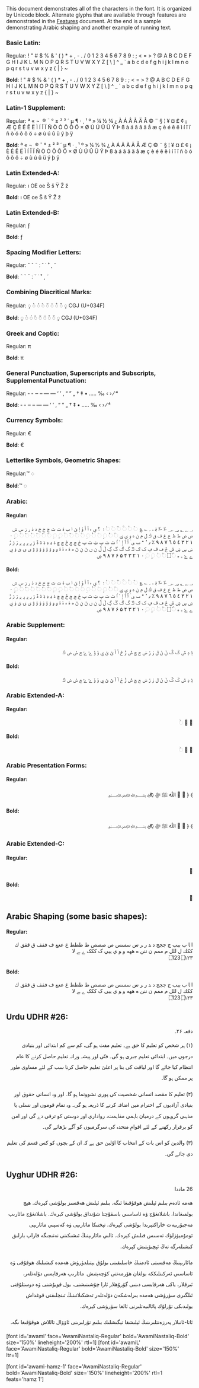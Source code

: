 
This document demonstrates all of the characters in the font. It is organized by Unicode block. Alternate glyphs that are available through features are demonstrated in the [Features](features) document. At the end is a sample demonstrating Arabic shaping and another example of running text.

### Basic Latin:

Regular: <span class='awamiL-R normal'> ! " # $ % & ' ( ) * + , - . / 0 1 2 3 4 5 6 7 8 9 : ; < = > ? @ A B C D E F G H I J K L M N O P Q R S T U V W X Y Z [ \ ] ^ _ ` a b c d e f g h i j k l m n o p q r s t u v w x y z { | } ~</span>

**Bold**: <span class='awamiL-B normal'> ! " # $ % & ' ( ) * + , - . / 0 1 2 3 4 5 6 7 8 9 : ; < = > ? @ A B C D E F G H I J K L M N O P Q R S T U V W X Y Z [ \ ] ^ _ ` a b c d e f g h i j k l m n o p q r s t u v w x y z { | } ~</span>


### Latin-1 Supplement:

Regular: <span dir="rtl" class='awamiL-R normal'>   ¡ ¢ £ ¤ ¥ ¦ § ¨ © ª « ¬ ­ ® ¯ ° ± ² ³ ´ µ ¶ · ¸ ¹ º » ¼ ½ ¾ ¿ À Á Â Ã Ä Å Æ Ç È É Ê Ë Ì Í Î Ï Ñ Ò Ó Ô Õ Ö × Ø Ù Ú Û Ü Ý Þ ß à á â ã ä å æ ç è é ê ë ì í î ï ñ ò ó ô õ ö ÷ ø ù ú û ü ý þ ÿ</span>

**Bold**: <span dir="rtl" class='awamiL-B normal'>   ¡ ¢ £ ¤ ¥ ¦ § ¨ © ª « ¬ ­ ® ¯ ° ± ² ³ ´ µ ¶ · ¸ ¹ º » ¼ ½ ¾ ¿ À Á Â Ã Ä Å Æ Ç È É Ê Ë Ì Í Î Ï Ñ Ò Ó Ô Õ Ö × Ø Ù Ú Û Ü Ý Þ ß à á â ã ä å æ ç è é ê ë ì í î ï ñ ò ó ô õ ö ÷ ø ù ú û ü ý þ ÿ</span>


### Latin Extended-A:

Regular: <span dir="rtl" class='awamiL-R normal'>ı OE oe Š š Ÿ Ž ž</span>

**Bold**: <span dir="rtl" class='awamiL-B normal'>ı OE oe Š š Ÿ Ž ž</span>


### Latin Extended-B:

Regular:<span class='awamiL-R normal'> ƒ</span>

**Bold**:<span class='awamiL-B normal'> ƒ</span>

### Spacing Modifier Letters:

Regular: <span class='awamiL-R normal'>ˆ ˇ ˉ ː ˘ ˙ ˚ ˛ ˜</span>

**Bold**: <span class='awamiL-B normal'>ˆ ˇ ˉ ː ˘ ˙ ˚ ˛ ˜</span>


### Combining Diacritical Marks:

Regular: <span class='awamiL-R normal'>◌̧ ◌̀ ◌́ ̂◌ ◌̃ ̈◌ ◌̊ ◌̌ ◌̧ CGJ (U+034F)</span>

**Bold**: <span class='awamiL-B normal'>◌̧ ◌̀ ◌́ ̂◌ ◌̃ ̈◌ ◌̊ ◌̌ ◌̧ CGJ (U+034F)</span>


### Greek and Coptic:

Regular: <span class='awamiL-R normal'> &#x03C0; </span>

**Bold**: <span class='awamiL-B normal'> &#x03C0; </span>


### General Punctuation, Superscripts and Subscripts, Supplemental Punctuation:

Regular:<span class='awamiL-R normal'> ‐ - ‒ – — ― ‘ ’ ‚ “ ” „ † ‡ • ‥… ‰ ‹ › ⁄ ⁴</span>

**Bold**:<span class='awamiL-B normal'> ‐ - ‒ – — ― ‘ ’ ‚ “ ” „ † ‡ • ‥… ‰ ‹ › ⁄ ⁴</span>


### Currency Symbols:

Regular:<span class='awamiL-R normal'> €</span>

**Bold**:<span class='awamiL-B normal'> €</span>


### Letterlike Symbols, Geometric Shapes: 

Regular:<span class='awamiL-R normal'>™ ◌</span>

**Bold**:<span class='awamiL-B normal'>™ ◌</span>


### Arabic:

#### Regular:
<p dir="rtl"><span dir="rtl" class='awami-R normal'>&#x0600; &#x0601; &#x0602; &#x0603; &#x0604; &#x0609; &#x060A; &#x060B; &#x060C; &#x060D; &#x060E; &#x060F; &#x25cc;&#x0610; &#x25cc;&#x0611; &#x25cc;&#x0612; &#x25cc;&#x0613; &#x25cc;&#x0614; &#x25cc;&#x0615; &#x061B; &#x061C; &#x061F; &#x0620; &#x0621; &#x0622; &#x0623; &#x0624; &#x0625; &#x0626; &#x0627; &#x0628; &#x0629; &#x062A; &#x062B; &#x062C; &#x062D; &#x062E; &#x062F; &#x0630; &#x0631; &#x0632; &#x0633; &#x0634; &#x0635; &#x0636; &#x0637; &#x0638; &#x0639; &#x063A; &#x0641; &#x0642; &#x0643; &#x0644; &#x0645; &#x0646; &#x0647; &#x0648; &#x0649; &#x064A; &#x25cc;&#x064B; &#x25cc;&#x064C; &#x25cc;&#x064D; &#x25cc;&#x064E; &#x25cc;&#x064F; &#x25cc;&#x0650; &#x25cc;&#x0651; &#x25cc;&#x0652; &#x25cc;&#x0653; &#x25cc;&#x0654; &#x25cc;&#x0655; &#x25cc;&#x0656; &#x25cc;&#x0657; &#x25cc;&#x0658; &#x25cc;&#x0659; &#x25cc;&#x065A; &#x25cc;&#x065B; &#x25cc;&#x065E; &#x25cc;&#x065F; &#x0660; &#x0661; &#x0662; &#x0663; &#x0664; &#x0665; &#x0666; &#x0667; &#x0668; &#x0669; &#x066A; &#x066B; &#x066C; &#x066D; &#x066E; &#x066F; &#x0670; &#x0671; &#x0672; &#x0673; &#x0674; &#x0675; &#x0679; &#x067A; &#x067B; &#x067C; &#x067D; &#x067E; &#x0681; &#x0683; &#x0684; &#x0685; &#x0686; &#x0687; &#x0688; &#x0689; &#x068A; &#x068B; &#x068E; &#x0690; &#x0691; &#x0693; &#x0694; &#x0695; &#x0696; &#x0697; &#x0698; &#x0699; &#x069A; &#x069B; &#x069C; &#x069E; &#x06A0; &#x06A1; &#x06A4; &#x06A5; &#x06A9; &#x06AB; &#x06AD; &#x06AF; &#x06B0; &#x06B1; &#x06B3; &#x06B5; &#x06B7; &#x06B9; &#x06BA; &#x06BB; &#x06BC; &#x06BD; &#x06BE; &#x06C0; &#x06C1; &#x06C2; &#x06C3; &#x06C4; &#x06C5; &#x06C6; &#x06C7; &#x06C8; &#x06C9; &#x06CA; &#x06CB; &#x06CC; &#x06CD; &#x06CE; &#x06CF; &#x06D0; &#x06D2; &#x06D3; &#x06D4; &#x06D5; &#x25cc;&#x06DC; &#x06DD; &#x25cc;&#x06E0; &#x25cc;&#x06E1; &#x25cc;&#x06EA; &#x25cc;&#x06ED; &#x06F0; &#x06F1; &#x06F2; &#x06F3; &#x06F4; &#x06F5; &#x06F6; &#x06F7; &#x06F8; &#x06F9; &#x06FB; </span></p>

#### Bold:
<p dir="rtl"><span dir="rtl" class='awami-B normal'>&#x0600; &#x0601; &#x0602; &#x0603; &#x0604; &#x0609; &#x060A; &#x060B; &#x060C; &#x060D; &#x060E; &#x060F; &#x25cc;&#x0610; &#x25cc;&#x0611; &#x25cc;&#x0612; &#x25cc;&#x0613; &#x25cc;&#x0614; &#x25cc;&#x0615; &#x061B; &#x061C; &#x061F; &#x0620; &#x0621; &#x0622; &#x0623; &#x0624; &#x0625; &#x0626; &#x0627; &#x0628; &#x0629; &#x062A; &#x062B; &#x062C; &#x062D; &#x062E; &#x062F; &#x0630; &#x0631; &#x0632; &#x0633; &#x0634; &#x0635; &#x0636; &#x0637; &#x0638; &#x0639; &#x063A; &#x0641; &#x0642; &#x0643; &#x0644; &#x0645; &#x0646; &#x0647; &#x0648; &#x0649; &#x064A; &#x25cc;&#x064B; &#x25cc;&#x064C; &#x25cc;&#x064D; &#x25cc;&#x064E; &#x25cc;&#x064F; &#x25cc;&#x0650; &#x25cc;&#x0651; &#x25cc;&#x0652; &#x25cc;&#x0653; &#x25cc;&#x0654; &#x25cc;&#x0655; &#x25cc;&#x0656; &#x25cc;&#x0657; &#x25cc;&#x0658; &#x25cc;&#x0659; &#x25cc;&#x065A; &#x25cc;&#x065B; &#x25cc;&#x065E; &#x25cc;&#x065F; &#x0660; &#x0661; &#x0662; &#x0663; &#x0664; &#x0665; &#x0666; &#x0667; &#x0668; &#x0669; &#x066A; &#x066B; &#x066C; &#x066D; &#x066E; &#x066F; &#x0670; &#x0671; &#x0672; &#x0673; &#x0674; &#x0675; &#x0679; &#x067A; &#x067B; &#x067C; &#x067D; &#x067E; &#x0681; &#x0683; &#x0684; &#x0685; &#x0686; &#x0687; &#x0688; &#x0689; &#x068A; &#x068B; &#x068E; &#x0690; &#x0691; &#x0693; &#x0694; &#x0695; &#x0696; &#x0697; &#x0698; &#x0699; &#x069A; &#x069B; &#x069C; &#x069E; &#x06A0; &#x06A1; &#x06A4; &#x06A5; &#x06A9; &#x06AB; &#x06AD; &#x06AF; &#x06B0; &#x06B1; &#x06B3; &#x06B5; &#x06B7; &#x06B9; &#x06BA; &#x06BB; &#x06BC; &#x06BD; &#x06BE; &#x06C0; &#x06C1; &#x06C2; &#x06C3; &#x06C4; &#x06C5; &#x06C6; &#x06C7; &#x06C8; &#x06C9; &#x06CA; &#x06CB; &#x06CC; &#x06CD; &#x06CE; &#x06CF; &#x06D0; &#x06D2; &#x06D3; &#x06D4; &#x06D5; &#x25cc;&#x06DC; &#x06DD; &#x25cc;&#x06E0; &#x25cc;&#x06E1; &#x25cc;&#x06EA; &#x25cc;&#x06ED; &#x06F0; &#x06F1; &#x06F2; &#x06F3; &#x06F4; &#x06F5; &#x06F6; &#x06F7; &#x06F8; &#x06F9; &#x06FB; </span></p>

### Arabic Supplement:

#### Regular:

<p dir="rtl"><span dir="rtl" class='awami-R normal'>&#x0759; &#x075A; &#x075C; &#x0762; &#x0763; &#x0768; &#x0769; &#x076A; &#x076B; &#x076C; &#x076D; &#x076E; &#x076F; &#x0770; &#x0771; &#x0772; &#x0773; &#x0774; &#x0775; &#x0776; &#x0777; &#x0778; &#x0779; &#x077A; &#x077B; &#x077C; &#x077D; &#x077E; &#x077F;</span></p>

#### Bold:
<p dir="rtl"><span dir="rtl" class='awami-B normal'>&#x0759; &#x075A; &#x075C; &#x0762; &#x0763; &#x0768; &#x0769; &#x076A; &#x076B; &#x076C; &#x076D; &#x076E; &#x076F; &#x0770; &#x0771; &#x0772; &#x0773; &#x0774; &#x0775; &#x0776; &#x0777; &#x0778; &#x0779; &#x077A; &#x077B; &#x077C; &#x077D; &#x077E; &#x077F;</span></p>


### Arabic Extended-A:

#### Regular:
<p dir="rtl"><span dir="rtl" class='awami-R normal'>&#x08C7; &#x08C8; &#x25cc;&#x08FF;</span></p>

#### Bold:
<p dir="rtl"><span dir="rtl" class='awami-B normal'>&#x08C7; &#x08C8; &#x25cc;&#x08FF;</span></p>



### Arabic Presentation Forms:

#### Regular:
<p dir="rtl"><span class='awami-R normal'>&#xFD3E; &#xFD3F; &#xFD47; &#xFDCF; &#xFDF2; &#xFDFA; &#xFDFB; &#xFDFC; &#xFDFD;</span></p>

#### Bold:
<p dir="rtl"><span class='awami-B normal'>&#xFD3E; &#xFD3F; &#xFD47; &#xFDCF; &#xFDF2; &#xFDFA; &#xFDFB; &#xFDFC; &#xFDFD;</span></p>

### Arabic Extended-C:

#### Regular:
<p dir="rtl"><span class='awami-R normal'>&#x10ED0;</span></p>

#### Bold:
<p dir="rtl"><span class='awami-B normal'>&#x10ED0;</span></p>

## Arabic Shaping (some basic shapes):

#### Regular:
<p dir="rtl"><span class='awami-R normal'>&#x0627; &#x200D;&#x0627; &#x0628; &#x0628;&#x0628;&#x0628; &#x062c; &#x062c;&#x062c;&#x062c; &#x062f; &#x200d;&#x062f; &#x0631; &#x200d;&#x0631; &#x0633; &#x0633;&#x0633;&#x0633;  &#x0635; &#x0635;&#x0635;&#x0635; &#x0637; &#x0637;&#x0637;&#x0637; &#x0639; &#x0639;&#x0639;&#x0639; &#x0641; &#x0641;&#x0641;&#x0641; &#x0642; &#x0642;&#x0642;&#x0642; &#x0643; &#x0643;&#x0643;&#x0643; &#x0644; &#x0644;&#x0644;&#x0644; &#x0645; &#x0645;&#x0645;&#x0645; &#x0646; &#x0646;&#x0646;&#x0646; &#x0647; &#x0647;&#x0647;&#x0647; &#x0648; &#x200d;&#x0648; &#x064A; &#x064A;&#x064A;&#x064A; &#x06a9; &#x06a9;&#x06a9;&#x06a9; &#x06d2; &#x200d;&#x06d2; &#x0644;&#x0627; </br>
&#x202D;&#x6DD;&#x31;&#x32;&#x33;&#x202C; &#x202D;&#x6DD;&#x0661;&#x0662;&#x0663;&#x202C;</span></p>

#### Bold:
<p dir="rtl"><span class='awami-B normal'>&#x0627; &#x200D;&#x0627; &#x0628; &#x0628;&#x0628;&#x0628; &#x062c; &#x062c;&#x062c;&#x062c; &#x062f; &#x200d;&#x062f; &#x0631; &#x200d;&#x0631; &#x0633; &#x0633;&#x0633;&#x0633;  &#x0635; &#x0635;&#x0635;&#x0635; &#x0637; &#x0637;&#x0637;&#x0637; &#x0639; &#x0639;&#x0639;&#x0639; &#x0641; &#x0641;&#x0641;&#x0641; &#x0642; &#x0642;&#x0642;&#x0642; &#x0643; &#x0643;&#x0643;&#x0643; &#x0644; &#x0644;&#x0644;&#x0644; &#x0645; &#x0645;&#x0645;&#x0645; &#x0646; &#x0646;&#x0646;&#x0646; &#x0647; &#x0647;&#x0647;&#x0647; &#x0648; &#x200d;&#x0648; &#x064A; &#x064A;&#x064A;&#x064A; &#x06a9; &#x06a9;&#x06a9;&#x06a9; &#x06d2; &#x200d;&#x06d2; &#x0644;&#x0627; </br>
&#x202D;&#x6DD;&#x31;&#x32;&#x33;&#x202C; &#x202D;&#x6DD;&#x0661;&#x0662;&#x0663;&#x202C;</span></p>


## Urdu UDHR #26:

<p dir="rtl"><span class='awami-B normal'> دفعہ ۲۶۔</span></p>

<p dir="rtl"><span style="line-height:210%" class='awami-R normal'>(۱) ہر شخص کو تعلیم کا حق ہے۔ تعلیم مفت ہو گی، کم سے کم ابتدائی اور بنیادی درجوں میں۔ ابتدائی تعلیم جبری ہو گی۔ فنّی اور پیشہ ورانہ تعلیم حاصل کرنے کا عام انتظام کیا جائے گا اور لیاقت کی بنا پر اعلیٰ تعلیم حاصل کرنا سب کے لئے مساوی طور پر ممکن ہو گا۔</span></p>

<p dir="rtl"><span style="line-height:210%" class='awami-R normal'>(۲) تعلیم کا مقصد انسانی شخصیت کی پوری نشوونما ہو گا۔ اور وہ انسانی حقوق اور بنیادی آزادیوں کے احترام میں اضافہ کرنے کا ذریعہ ہو گی۔ وہ تمام قوموں اور نسلی یا مذہبی گروہوں کے درمیان باہمی مفاہمت، رواداری اور دوستی کو ترقی دے گی اور امن کو برقرار رکھنے کے لئے اقوامِ متحدہ کی سرگرمیوں کو آگے بڑھائے گی۔</span></p>

<p dir="rtl"><span style="line-height:210%" class='awami-R normal'>(۳) والدین کو اس بات کے انتخاب کا اوّلین حق ہے کہ ان کے بچوں کو کس قسم کی تعلیم دی جائے گی۔</span></p>

## Uyghur UDHR #26:
<p dir="rtl"><span class='awami-hamz-1-B normal'>26 ماددا</span></p>

<p dir="rtl"><span style='line-height:210%; font-feature-settings: "hamz" 1' class='awami-R normal'>ھەمە ئادەم بىلىم ئېلىش ھوقۇقىغا ئىگە. بىلىم ئېلىش ھەقسىز بولۇشى كېرەك. ھېچ بولمىغاندا، باشلانغۇچ ۋە ئاساسىي باسقۇچتا شۇنداق بولۇشى كېرەك. باشلانغۇچ مائارىپ مەجبۇرىيەت خاراكتېرىدا بولۇشى كېرەك. تېخنىكا مائارىپى ۋە كەسپىي مائارىپى ئومۇميۈزلۈك تەسىس قىلىش كېرەك. ئالىي مائارىپنىڭ ئىشىكىنى نەتىجىگە قاراپ بارلىق كىشىلەرگە تەڭ ئېچىۋېتىش كېرەك.</span></p>

<p dir="rtl"><span style='line-height:210%; font-feature-settings: "hamz" 1' class='awami-R normal'>مائارىپنىڭ مەقسىتى ئادمنىڭ خاسلىقىنى بولۇق يېتىلدۈرۈش ھەمدە كىشىلىك ھوقۇقى ۋە ئاساسىي ئەركىنلىككە بولغان ھۆرمەتنى كۈچەيتىش. مائارىپ ھەرقايسى دۆلەتلەر، ئىرقلار، ياكى ھەرقايسى دىنىي گۇرۇھلار ئارا چۇشىنىشنى، يول قويۇشنى ۋە دوستلۇقنى ئىلگىرى سۈرۈشى ھەمدە بىرلەشكەن دۆلەتلەر تەشكىلاتىنىڭ تىنچلىقنى قوغداش يولىدىكى تۇرلۇك پائالىيەتلىرنى ئالغا سۈرۈشى كېرەك.</span></p>

<p dir="rtl"><span style='line-height:210%; font-feature-settings: "hamz" 1' class='awami-R normal'>ئاتا-ئانىلار پەرزەنتلىرىنىڭ ئېلىشقا تېگىشلىك بىلىم تۇرلىرىنى ئاۋۋال تاللاش ھوقۇقىغا ىگە.</span></p>

[font id='awami' face='AwamiNastaliq-Regular' bold='AwamiNastaliq-Bold' size='150%' lineheight='200%' rtl=1]
[font id='awamiL' face='AwamiNastaliq-Regular' bold='AwamiNastaliq-Bold' size='150%' ltr=1]


[font id='awami-hamz-1' face='AwamiNastaliq-Regular' bold='AwamiNastaliq-Bold' size='150%' lineheight='200%' rtl=1 feats='hamz 1']
